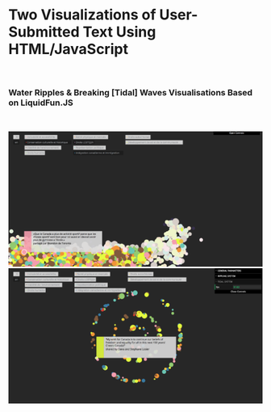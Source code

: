<h1>Two Visualizations of User-Submitted Text Using HTML/JavaScript</h1><br>
<h3>Water Ripples & Breaking [Tidal] Waves Visualisations Based on LiquidFun.JS</h3><br>

[![ScreenShot](https://github.com/vkuchinov/watersheds/blob/master/Documentation/assets/finalT.png)](http://youtu.be/Da_vvlkevOw)<br>
[![ScreenShot](https://github.com/vkuchinov/watersheds/blob/master/Documentation/assets/finalR.png)](http://youtu.be/BW5XJgO4eXU)<br>

